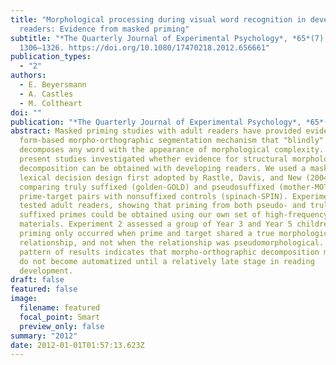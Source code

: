 ```yaml
---
title: "Morphological processing during visual word recognition in developing
  readers: Evidence from masked priming"
subtitle: "*The Quarterly Journal of Experimental Psychology*, *65*(7),
  1306–1326. https://doi.org/10.1080/17470218.2012.656661"
publication_types:
  - "2"
authors:
  - E. Beyersmann
  - A. Castles
  - M. Coltheart
doi: ""
publication: "*The Quarterly Journal of Experimental Psychology*, *65*(7), 1306–1326"
abstract: Masked priming studies with adult readers have provided evidence for a
  form-based morpho-orthographic segmentation mechanism that "blindly"
  decomposes any word with the appearance of morphological complexity. The
  present studies investigated whether evidence for structural morphological
  decomposition can be obtained with developing readers. We used a masked primed
  lexical decision design first adopted by Rastle, Davis, and New (2004),
  comparing truly suffixed (golden-GOLD) and pseudosuffixed (mother-MOTH)
  prime-target pairs with nonsuffixed controls (spinach-SPIN). Experiment 1
  tested adult readers, showing that priming from both pseudo- and truly
  suffixed primes could be obtained using our own set of high-frequency word
  materials. Experiment 2 assessed a group of Year 3 and Year 5 children, but
  priming only occurred when prime and target shared a true morphological
  relationship, and not when the relationship was pseudomorphological. This
  pattern of results indicates that morpho-orthographic decomposition mechanisms
  do not become automatized until a relatively late stage in reading
  development.
draft: false
featured: false
image:
  filename: featured
  focal_point: Smart
  preview_only: false
summary: "2012"
date: 2012-01-01T01:57:13.623Z
---
```


